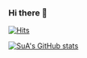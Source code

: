 ### Hi there 👋

<!--
**sue991/sue991** is a ✨ _special_ ✨ repository because its `README.md` (this file) appears on your GitHub profile.

Here are some ideas to get you started:

- 🔭 I’m currently working on ...
- 🌱 I’m currently learning ...
- 👯 I’m looking to collaborate on ...
- 🤔 I’m looking for help with ...
- 💬 Ask me about ...
- 📫 How to reach me: ...
- 😄 Pronouns: ...
- ⚡ Fun fact: ...
-->
[![Hits](https://hits.seeyoufarm.com/api/count/incr/badge.svg?url=https%3A%2F%2Fgithub.com%2Fgjbae1212%2Fhit-counter&count_bg=%239A5ECF&title_bg=%23555555&icon=wechat.svg&icon_color=%23F2F1F3&title=hits&edge_flat=false)](https://hits.seeyoufarm.com)


[![SuA's GitHub stats](https://github-readme-stats.vercel.app/api?username=sue991&theme=midnight-purple)](https://github.com/sue991/github-readme-stats)
